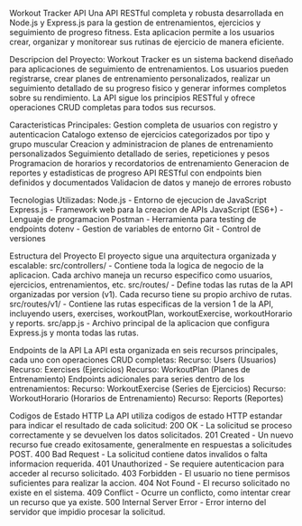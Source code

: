 Workout Tracker API
Una API RESTful completa y robusta desarrollada en Node.js y Express.js para la gestion de entrenamientos, ejercicios y seguimiento de progreso fitness. Esta aplicacion permite a los usuarios crear, organizar y monitorear sus rutinas de ejercicio de manera eficiente.

Descripcion del Proyecto:
Workout Tracker es un sistema backend diseñado para aplicaciones de seguimiento de entrenamientos. Los usuarios pueden registrarse, crear planes de entrenamiento personalizados, realizar un seguimiento detallado de su progreso fisico y generar informes completos sobre su rendimiento. La API sigue los principios RESTful y ofrece operaciones CRUD completas para todos sus recursos.

Caracteristicas Principales:
Gestion completa de usuarios con registro y autenticacion
Catalogo extenso de ejercicios categorizados por tipo y grupo muscular
Creacion y administracion de planes de entrenamiento personalizados
Seguimiento detallado de series, repeticiones y pesos
Programacion de horarios y recordatorios de entrenamiento
Generacion de reportes y estadisticas de progreso
API RESTful con endpoints bien definidos y documentados
Validacion de datos y manejo de errores robusto

Tecnologias Utilizadas:
Node.js - Entorno de ejecucion de JavaScript
Express.js - Framework web para la creacion de APIs
JavaScript (ES6+) - Lenguaje de programacion
Postman - Herramienta para testing de endpoints
dotenv - Gestion de variables de entorno
Git - Control de versiones

Estructura del Proyecto
El proyecto sigue una arquitectura organizada y escalable:
src/controllers/ - Contiene toda la logica de negocio de la aplicacion. Cada archivo maneja un recurso especifico como usuarios, ejercicios, entrenamientos, etc.
src/routes/ - Define todas las rutas de la API organizadas por version (v1). Cada recurso tiene su propio archivo de rutas.
src/routes/v1/ - Contiene las rutas especificas de la version 1 de la API, incluyendo users, exercises, workoutPlan, workoutExercise, workoutHorario y reports.
src/app.js - Archivo principal de la aplicacion que configura Express.js y monta todas las rutas.

Endpoints de la API
La API esta organizada en seis recursos principales, cada uno con operaciones CRUD completas:
Recurso: Users (Usuarios)
Recurso: Exercises (Ejercicios)
Recurso: WorkoutPlan (Planes de Entrenamiento)
Endpoints adicionales para series dentro de los entrenamientos:
Recurso: WorkoutExercise (Series de Ejercicios)
Recurso: WorkoutHorario (Horarios de Entrenamiento)
Recurso: Reports (Reportes)

Codigos de Estado HTTP
La API utiliza codigos de estado HTTP estandar para indicar el resultado de cada solicitud:
200 OK - La solicitud se proceso correctamente y se devuelven los datos solicitados.
201 Created - Un nuevo recurso fue creado exitosamente, generalmente en respuestas a solicitudes POST.
400 Bad Request - La solicitud contiene datos invalidos o falta informacion requerida.
401 Unauthorized - Se requiere autenticacion para acceder al recurso solicitado.
403 Forbidden - El usuario no tiene permisos suficientes para realizar la accion.
404 Not Found - El recurso solicitado no existe en el sistema.
409 Conflict - Ocurre un conflicto, como intentar crear un recurso que ya existe.
500 Internal Server Error - Error interno del servidor que impidio procesar la solicitud.
